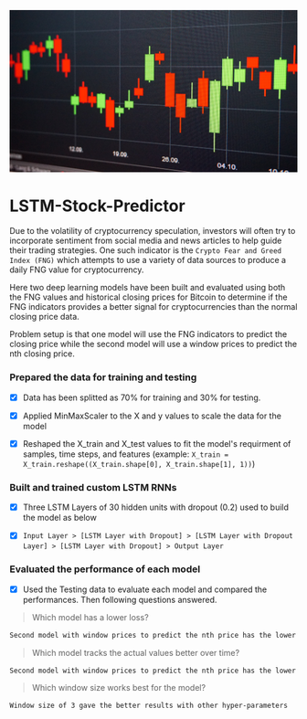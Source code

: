 ![LSTM-Stock-Predictor](https://github.com/chirathlv/LSTM-Stock-Predictor/blob/main/Images/banner.jpg)

# LSTM-Stock-Predictor

Due to the volatility of cryptocurrency speculation, investors will often try to incorporate sentiment from social media and news articles to help guide their trading strategies. One such indicator is the `Crypto Fear and Greed Index (FNG)` which attempts to use a variety of data sources to produce a daily FNG value for cryptocurrency.

Here two deep learning models have been built and evaluated using both the FNG values and historical closing prices for Bitcoin to determine if the FNG indicators provides a better signal for cryptocurrencies than the normal closing price data.

Problem setup is that one model will use the FNG indicators to predict the closing price while the second model will use a window prices to predict the nth closing price.

### Prepared the data for training and testing

- [x] Data has been splitted as 70% for training and 30% for testing.

- [x] Applied MinMaxScaler to the X and y values to scale the data for the model

- [x] Reshaped the X_train and X_test values to fit the model's requirment of samples, time steps, and features (example: `X_train = X_train.reshape((X_train.shape[0], X_train.shape[1], 1))`)

### Built and trained custom LSTM RNNs

- [x] Three LSTM Layers of 30 hidden units with dropout (0.2) used to build the model as below

- [x] `Input Layer > [LSTM Layer with Dropout] > [LSTM Layer with Dropout Layer] > [LSTM Layer with Dropout] > Output Layer`

### Evaluated the performance of each model

- [x] Used the Testing data to evaluate each model and compared the performances. Then following questions answered.

> Which model has a lower loss?

```diff
Second model with window prices to predict the nth price has the lower loss
```

> Which model tracks the actual values better over time?

```diff
Second model with window prices to predict the nth price has the lower loss
```

> Which window size works best for the model?

```diff
Window size of 3 gave the better results with other hyper-parameters
```
